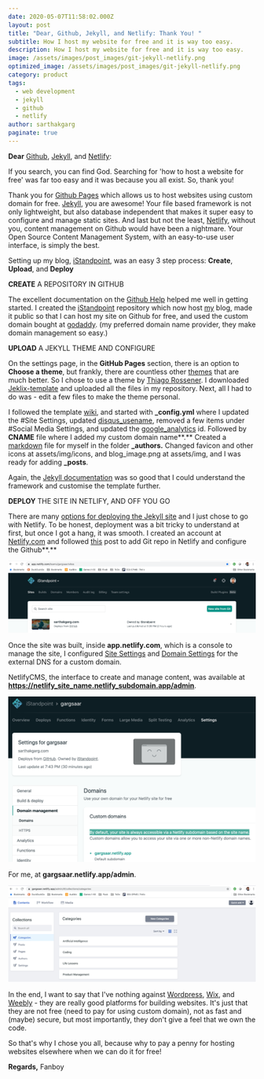 ```yaml
---
date: 2020-05-07T11:58:02.000Z
layout: post
title: "Dear, Github, Jekyll, and Netlify: Thank You! "
subtitle: How I host my website for free and it is way too easy.
description: How I host my website for free and it is way too easy.
image: /assets/images/post_images/git-jekyll-netlify.png
optimized_image: /assets/images/post_images/git-jekyll-netlify.png
category: product
tags:
  - web development
  - jekyll
  - github
  - netlify
author: sarthakgarg
paginate: true
---
```

**Dear** [Github](https://github.com/about), [Jekyll](https://jekyllrb.com/), and [Netlify](https://www.netlifycms.org/):

If you search, you can find God. Searching for 'how to host a website for free' was far too easy and it was because you all exist. So, thank you!

Thank you for [Github Pages](https://pages.github.com/) which allows us to host websites using custom domain for free. [Jekyll](https://jekyllrb.com/), you are awesome! Your file based framework is not only lightweight, but also database independent that makes it super easy to configure and manage static sites. And last but not the least, [Netlify](https://www.netlifycms.org/), without you, content management on Github would have been a nightmare. Your Open Source Content Management System, with an easy-to-use user interface, is simply the best.  

Setting up my blog, [iStandpoint](https://sarthakgarg.com/), was an easy 3 step process: **Create**, **Upload**, and **Deploy**

**CREATE** A REPOSITORY IN GITHUB

The excellent documentation on the [Github Help](https://help.github.com/en/github/working-with-github-pages/creating-a-github-pages-site) helped me well in getting started. I created the [iStandpoint](https://github.com/gargsaar/iStandpoint) repository which now host [my](https://sarthakgarg.com/) blog, made it public so that I can host my site on Github for free, and used the custom domain bought at [godaddy](https://www.godaddy.com/). (my preferred domain name provider, they make domain management so easy.) 

**UPLOAD** A JEKYLL THEME AND CONFIGURE

On the settings page, in the **GitHub Pages** section, there is an option to **Choose a theme**, but frankly, there are countless other [themes](https://jekyllrb.com/docs/themes/) that are much better. So I chose to use a theme by [Thiago Rossener](https://rossener.com/). I downloaded [Jeklix-template](https://github.com/thiagorossener/jekflix-template) and uploaded all the files in my repository. Next, all I had to do was - edit a few files to make the theme personal.

I followed the template [wiki](https://github.com/thiagorossener/jekflix-template/wiki/settings), and started with **_config.yml** where I updated the #Site Settings, updated [disqus_usename](https://disqus.com/), removed a few items under #Social Media Settings, and updated the [google_analytics](https://analytics.withgoogle.com/) id. Followed by **CNAME** file where I added my custom domain name**.** Created a [markdown](https://www.markdownguide.org/getting-started/) file for myself in the folder **_authors.** Changed favicon and other icons at assets/img/icons, and blog_image.png at assets/img, and I was ready for adding **_posts**.

Again, the [Jekyll documentation](https://jekyllrb.com/docs/) was so good that I could understand the framework and customise the template further.

**DEPLOY** THE SITE IN NETLIFY,  AND OFF YOU GO

There are many [options for deploying the Jekyll site](https://jekyllrb.com/docs/deployment/third-party/) and I just chose to go with Netlify. To be honest, deployment was a bit tricky to understand at first, but once I got a hang, it was smooth. I created an account at [Netlify.com](https://www.netlify.com/) and followed [this](https://www.netlify.com/blog/2015/10/28/a-step-by-step-guide-jekyll-3.0-on-netlify/) post to add Git repo in Netlify and configure the Github**.**

![netlify-add-new-site-from-git](/assets/images/post_images/netlify-add-new-site.png "netlify-add-new-site-from-git")

Once the site was built, inside **app.netlify.com**, which is a console to manage the site, I configured [Site Settings](https://www.netlify.com/blog/2020/04/02/a-step-by-step-guide-jekyll-4.0-on-netlify/) and [Domain Settings](<Configure external DNS for a custom domain>) for the external DNS for a custom domain. 

NetlifyCMS, the interface to create and manage content, was available at **https://netlify_site_name.netlify_subdomain.app/admin**. 

![netlify-domain-settings](/assets/images/post_images/netlify-domain-settings.png "netlify-domain-settings")

For me, at **gargsaar.netlify.app/admin**.

![netlifycms](/assets/images/post_images/netlifycms.png "netlifycms")

In the end, I want to say that I've nothing against [Wordpress](https://wordpress.org/), [Wix](https://www.wix.com/), and [Weebly](https://www.weebly.com/in) - they are really good platforms for building websites. It's just that they are not free (need to pay for using custom domain), not as fast and (maybe) secure, but most importantly, they don't give a feel that we own the code. 

So that's why I chose you all, because why to pay a penny for hosting websites elsewhere when we can do it for free!

**Regards,** Fanboy